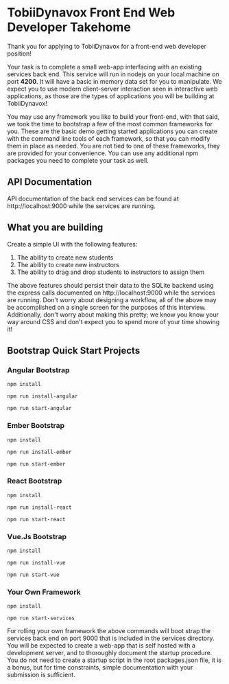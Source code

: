 # TobiiDynavox Front End Web Developer Takehome

Thank you for applying to TobiiDynavox for a front-end web developer position!

Your task is to complete a small web-app interfacing with an existing services back end. This service will run in nodejs on your local machine on port **4200**. It will have a basic in memory data set for you to manipulate. We expect you to use modern client-server interaction seen in interactive web applications, as those are the types of applications you will be building at TobiiDynavox!

You may use any framework you like to build your front-end, with that said, we took the time to bootstrap a few of the most common frameworks for you. These are the basic demo getting started applications you can create with the command line tools of each framework, so that you can modify them in place as needed. You are not tied to one of these frameworks, they are provided for your convenience. You can use any additional npm packages you need to complete your task as well.

## API Documentation

API documentation of the back end services can be found at http://localhost:9000 while the services are running.

## What you are building

Create a simple UI with the following features:
1. The ability to create new students
2. The ability to create new instructors
3. The ability to drag and drop students to instructors to assign them

The above features should persist their data to the SQLite backend using the express calls documented on http://localhost:9000 while the services are running. Don't worry about designing a workflow, all of the above may be accomplished on a single screen for the purposes of this interview. Additionally, don't worry about making this pretty; 
we know you know your way around CSS and don't expect you to spend more of your time showing it!

## Bootstrap Quick Start Projects

### Angular Bootstrap

`npm install`

`npm run install-angular`

`npm run start-angular`

### Ember Bootstrap

`npm install`

`npm run install-ember`

`npm run start-ember`

### React Bootstrap

`npm install`

`npm run install-react`

`npm run start-react`

### Vue.Js Bootstrap

`npm install`

`npm run install-vue`

`npm run start-vue`

### Your Own Framework

`npm install`

`npm run start-services`

For rolling your own framework the above commands will boot strap the services back end on port 9000 that is included in the services directory. You will be expected to create a web-app that is self hosted with a development server, and to thoroughly document the startup procedure. You do not need to create a startup script in the root packages.json file, it is a bonus, but for time constraints, simple documentation with your submission is sufficient.